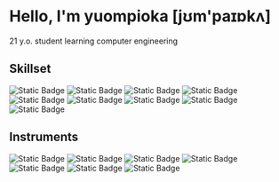 # Hello, I'm yuompioka [jʊm'paɪɒkʌ]
21 y.o. student learning computer engineering

## **Skillset**<br>
![Static Badge](https://img.shields.io/badge/C%2B%2B-black?style=for-the-badge&logo=cplusplus)
![Static Badge](https://img.shields.io/badge/C%23-black?style=for-the-badge&logo=csharp)
![Static Badge](https://img.shields.io/badge/JavaScript-black?style=for-the-badge&logo=javascript)
![Static Badge](https://img.shields.io/badge/Node.js-white?style=for-the-badge&logo=nodedotjs)
![Static Badge](https://img.shields.io/badge/Java-red?style=for-the-badge&logo=oracle)
![Static Badge](https://img.shields.io/badge/Electron-white?style=for-the-badge&logo=electron)
![Static Badge](https://img.shields.io/badge/Verilog-black?style=for-the-badge)
![Static Badge](https://img.shields.io/badge/SystemVerilog-black?style=for-the-badge)
![Static Badge](https://img.shields.io/badge/RISCV_Assembly-black?style=for-the-badge)
<br>
## **Instruments**<br>
![Static Badge](https://img.shields.io/badge/Visual%20Studio%20Code-black?style=for-the-badge&logo=visualstudiocode)
![Static Badge](https://img.shields.io/badge/Notepad%2B%2B-white?style=for-the-badge&logo=notepadplusplus)
![Static Badge](https://img.shields.io/badge/Intellij%20Idea-black?style=for-the-badge&logo=intellijidea)
![Static Badge](https://img.shields.io/badge/Vivado-black?style=for-the-badge)
![Static Badge](https://img.shields.io/badge/Quartus%20II-black?style=for-the-badge)
![Static Badge](https://img.shields.io/badge/Multisim-black?style=for-the-badge&logo=multisim)
![Static Badge](https://img.shields.io/badge/Altium%20Designer-black?style=for-the-badge&logo=altiumdesigner)

